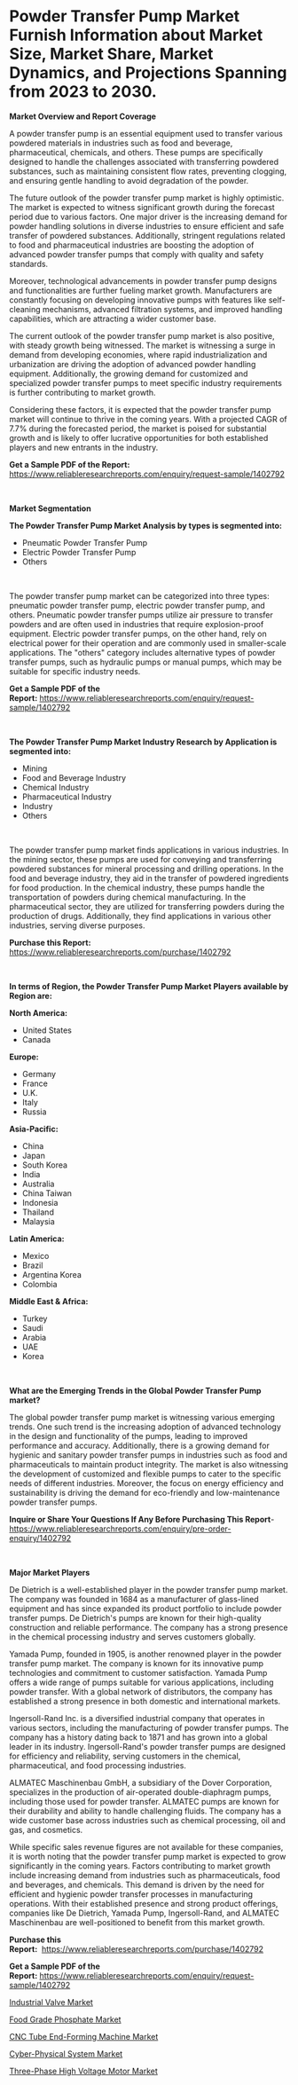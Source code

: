 <p><h1>Powder Transfer Pump Market Furnish Information about Market Size, Market Share, Market Dynamics, and Projections Spanning from 2023 to 2030.</h1></p><p><strong>Market Overview and Report Coverage</strong></p>
<p><p>A powder transfer pump is an essential equipment used to transfer various powdered materials in industries such as food and beverage, pharmaceutical, chemicals, and others. These pumps are specifically designed to handle the challenges associated with transferring powdered substances, such as maintaining consistent flow rates, preventing clogging, and ensuring gentle handling to avoid degradation of the powder.</p><p>The future outlook of the powder transfer pump market is highly optimistic. The market is expected to witness significant growth during the forecast period due to various factors. One major driver is the increasing demand for powder handling solutions in diverse industries to ensure efficient and safe transfer of powdered substances. Additionally, stringent regulations related to food and pharmaceutical industries are boosting the adoption of advanced powder transfer pumps that comply with quality and safety standards.</p><p>Moreover, technological advancements in powder transfer pump designs and functionalities are further fueling market growth. Manufacturers are constantly focusing on developing innovative pumps with features like self-cleaning mechanisms, advanced filtration systems, and improved handling capabilities, which are attracting a wider customer base.</p><p>The current outlook of the powder transfer pump market is also positive, with steady growth being witnessed. The market is witnessing a surge in demand from developing economies, where rapid industrialization and urbanization are driving the adoption of advanced powder handling equipment. Additionally, the growing demand for customized and specialized powder transfer pumps to meet specific industry requirements is further contributing to market growth.</p><p>Considering these factors, it is expected that the powder transfer pump market will continue to thrive in the coming years. With a projected CAGR of 7.7% during the forecasted period, the market is poised for substantial growth and is likely to offer lucrative opportunities for both established players and new entrants in the industry.</p></p>
<p><strong>Get a Sample PDF of the Report:</strong> <a href="https://www.reliableresearchreports.com/enquiry/request-sample/1402792">https://www.reliableresearchreports.com/enquiry/request-sample/1402792</a></p>
<p>&nbsp;</p>
<p><strong>Market Segmentation</strong></p>
<p><strong>The Powder Transfer Pump Market Analysis by types is segmented into:</strong></p>
<p><ul><li>Pneumatic Powder Transfer Pump</li><li>Electric Powder Transfer Pump</li><li>Others</li></ul></p>
<p>&nbsp;</p>
<p><p>The powder transfer pump market can be categorized into three types: pneumatic powder transfer pump, electric powder transfer pump, and others. Pneumatic powder transfer pumps utilize air pressure to transfer powders and are often used in industries that require explosion-proof equipment. Electric powder transfer pumps, on the other hand, rely on electrical power for their operation and are commonly used in smaller-scale applications. The "others" category includes alternative types of powder transfer pumps, such as hydraulic pumps or manual pumps, which may be suitable for specific industry needs.</p></p>
<p><strong>Get a Sample PDF of the Report:</strong>&nbsp;<a href="https://www.reliableresearchreports.com/enquiry/request-sample/1402792">https://www.reliableresearchreports.com/enquiry/request-sample/1402792</a></p>
<p>&nbsp;</p>
<p><strong>The Powder Transfer Pump Market Industry Research by Application is segmented into:</strong></p>
<p><ul><li>Mining</li><li>Food and Beverage Industry</li><li>Chemical Industry</li><li>Pharmaceutical Industry</li><li>Industry</li><li>Others</li></ul></p>
<p>&nbsp;</p>
<p><p>The powder transfer pump market finds applications in various industries. In the mining sector, these pumps are used for conveying and transferring powdered substances for mineral processing and drilling operations. In the food and beverage industry, they aid in the transfer of powdered ingredients for food production. In the chemical industry, these pumps handle the transportation of powders during chemical manufacturing. In the pharmaceutical sector, they are utilized for transferring powders during the production of drugs. Additionally, they find applications in various other industries, serving diverse purposes.</p></p>
<p><strong>Purchase this Report:</strong>&nbsp; <a href="https://www.reliableresearchreports.com/purchase/1402792">https://www.reliableresearchreports.com/purchase/1402792</a></p>
<p>&nbsp;</p>
<p><strong>In terms of Region, the Powder Transfer Pump Market Players available by Region are:</strong></p>
<p>
    <p> <strong> North America: </strong>
        <ul>
            <li>United States</li>
            <li>Canada</li>
        </ul>
        </p> 
    <p> <strong> Europe: </strong>
        <ul>
            <li>Germany</li>
            <li>France</li>
            <li>U.K.</li>
            <li>Italy</li>
            <li>Russia</li>
        </ul>
        </p> 
    <p> <strong> Asia-Pacific: </strong>
        <ul>
            <li>China</li>
            <li>Japan</li>
            <li>South Korea</li>
            <li>India</li>
            <li>Australia</li>
            <li>China Taiwan</li>
            <li>Indonesia</li>
            <li>Thailand</li>
            <li>Malaysia</li>
        </ul>
        </p> 
    <p> <strong> Latin America: </strong>
        <ul>
            <li>Mexico</li>
            <li>Brazil</li>
            <li>Argentina Korea</li>
            <li>Colombia</li>
        </ul>
        </p> 
    <p> <strong> Middle East & Africa: </strong>
        <ul>
            <li>Turkey</li>
            <li>Saudi</li>
            <li>Arabia</li>
            <li>UAE</li>
            <li>Korea</li>
        </ul>
    </p>
    </p>
<p>&nbsp;</p>
<p><strong>What are the Emerging Trends in the Global Powder Transfer Pump market?</strong></p>
<p><p>The global powder transfer pump market is witnessing various emerging trends. One such trend is the increasing adoption of advanced technology in the design and functionality of the pumps, leading to improved performance and accuracy. Additionally, there is a growing demand for hygienic and sanitary powder transfer pumps in industries such as food and pharmaceuticals to maintain product integrity. The market is also witnessing the development of customized and flexible pumps to cater to the specific needs of different industries. Moreover, the focus on energy efficiency and sustainability is driving the demand for eco-friendly and low-maintenance powder transfer pumps.</p></p>
<p><strong>Inquire or Share Your Questions If Any Before Purchasing This Report</strong>- <a href="https://www.reliableresearchreports.com/enquiry/pre-order-enquiry/1402792">https://www.reliableresearchreports.com/enquiry/pre-order-enquiry/1402792</a></p>
<p>&nbsp;</p>
<p><strong>Major Market Players</strong></p>
<p><p>De Dietrich is a well-established player in the powder transfer pump market. The company was founded in 1684 as a manufacturer of glass-lined equipment and has since expanded its product portfolio to include powder transfer pumps. De Dietrich's pumps are known for their high-quality construction and reliable performance. The company has a strong presence in the chemical processing industry and serves customers globally.</p><p>Yamada Pump, founded in 1905, is another renowned player in the powder transfer pump market. The company is known for its innovative pump technologies and commitment to customer satisfaction. Yamada Pump offers a wide range of pumps suitable for various applications, including powder transfer. With a global network of distributors, the company has established a strong presence in both domestic and international markets.</p><p>Ingersoll-Rand Inc. is a diversified industrial company that operates in various sectors, including the manufacturing of powder transfer pumps. The company has a history dating back to 1871 and has grown into a global leader in its industry. Ingersoll-Rand's powder transfer pumps are designed for efficiency and reliability, serving customers in the chemical, pharmaceutical, and food processing industries.</p><p>ALMATEC Maschinenbau GmbH, a subsidiary of the Dover Corporation, specializes in the production of air-operated double-diaphragm pumps, including those used for powder transfer. ALMATEC pumps are known for their durability and ability to handle challenging fluids. The company has a wide customer base across industries such as chemical processing, oil and gas, and cosmetics.</p><p>While specific sales revenue figures are not available for these companies, it is worth noting that the powder transfer pump market is expected to grow significantly in the coming years. Factors contributing to market growth include increasing demand from industries such as pharmaceuticals, food and beverages, and chemicals. This demand is driven by the need for efficient and hygienic powder transfer processes in manufacturing operations. With their established presence and strong product offerings, companies like De Dietrich, Yamada Pump, Ingersoll-Rand, and ALMATEC Maschinenbau are well-positioned to benefit from this market growth.</p></p>
<p><strong>Purchase this Report:</strong>&nbsp;&nbsp;<a href="https://www.reliableresearchreports.com/purchase/1402792">https://www.reliableresearchreports.com/purchase/1402792</a></p>
<p></p>
<p><strong>Get a Sample PDF of the Report:</strong>&nbsp;<a href="https://www.reliableresearchreports.com/enquiry/request-sample/1402792">https://www.reliableresearchreports.com/enquiry/request-sample/1402792</a></p>
<p><p><a href="https://medium.com/@tommiefadel2023/industrial-valve-market-size-and-market-trends-complete-industry-overview-2023-to-2030-365c75b6824a">Industrial Valve Market</a></p><p><a href="https://medium.com/@tracylarson12/food-grade-phosphate-market-research-report-its-history-and-forecast-2023-to-2030-100746faccf7">Food Grade Phosphate Market</a></p><p><a href="https://github.com/zebdakicsin/Market-Research-Report-List-1/blob/main/cnc-tube-end-forming-machine-market.md">CNC Tube End-Forming Machine Market</a></p><p><a href="https://medium.com/@unamorgan6655/cyber-physical-system-market-furnishes-information-on-market-share-market-trends-and-market-322c38d1e504">Cyber-Physical System Market</a></p><p><a href="https://github.com/Krish2023na/Market-Research-Report-List-1/blob/main/three-phase-high-voltage-motor-market.md">Three-Phase High Voltage Motor Market</a></p></p>